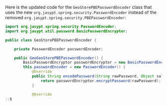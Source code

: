 Here is the updated code for the `GeoStorePBEPasswordEncoder` class that uses the new `org.jasypt.spring.security.PasswordEncoder` instead of the removed `org.jasypt.spring.security.PBEPasswordEncoder`:
```java
import org.jasypt.spring.security.PasswordEncoder;
import org.jasypt.util.password.BasicPasswordEncryptor;

public class GeoStorePBEPasswordEncoder {

    private PasswordEncoder passwordEncoder;

    public GeoGeoStorePBEPasswordEncoder() {
        BasicPasswordEncryptor passwordEncryptor = new BasicPasswordEncryptor();
        this.passwordEncoder = new PasswordEncoder() {
            @Override
            public String encodePassword(String rawPassword, Object salt) {
                return passwordEncryptor.encryptPassword(rawPassword);
            }

            @Override
::$
```